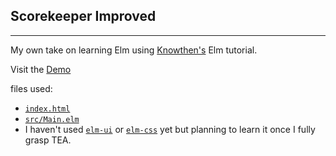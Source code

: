 ## Scorekeeper Improved

---

My own take on learning Elm using [Knowthen's](https://github.com/knowthen/elm) Elm tutorial.

Visit the [Demo](https://gitcdn.xyz/repo/jaeyson/score-keeper-improved/master/index.html)

files used:

- [`index.html`](https://github.com/jaeyson/score-keeper-improved/blob/master/index.html)
- [`src/Main.elm`](https://github.com/jaeyson/score-keeper-improved/blob/master/src/Main.elm)
- I haven't used [`elm-ui`](https://github.com/mdgriffith/elm-ui/tree/1.1.0) or [`elm-css`](https://github.com/rtfeldman/elm-css) yet but planning to learn it once I fully grasp TEA.

[//]: # (Work in Progress)

